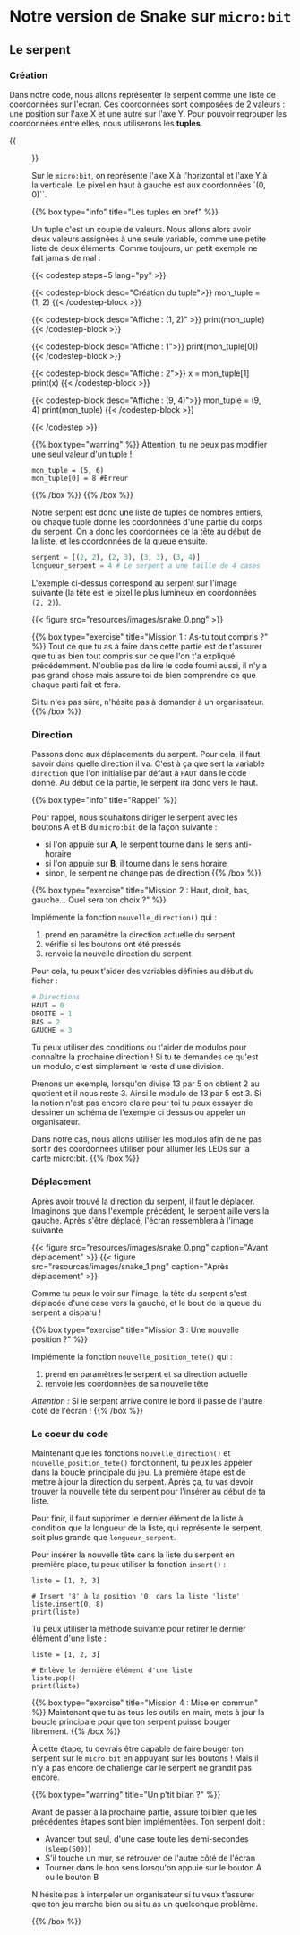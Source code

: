 # Notre version de Snake sur `micro:bit`

## Le serpent

### Création

Dans notre code, nous allons représenter le serpent comme une liste de coordonnées sur l'écran. Ces coordonnées sont composées de 2 valeurs : une position sur l'axe X et une autre sur l'axe Y. Pour pouvoir regrouper les coordonnées entre elles, nous utiliserons les **tuples**.

{{<figure src="resources/images/microbit_axes.png" width=500 caption="Le pixel aux coordonnées (2, 4) est allumé">}}

Sur le `micro:bit`, on représente l'axe X à l'horizontal et l'axe Y à la verticale. Le pixel en haut à gauche est aux coordonnées `(0, 0)``.

{{% box type="info" title="Les tuples en bref" %}}

Un tuple c'est un couple de valeurs. Nous allons alors avoir deux valeurs assignées à une seule variable, comme une petite liste de deux éléments.
Comme toujours, un petit exemple ne fait jamais de mal :


{{< codestep steps=5 lang="py" >}}

{{< codestep-block desc="Création du tuple">}}
mon_tuple = (1, 2)
{{< /codestep-block >}}

{{< codestep-block desc="Affiche : (1, 2)" >}}
print(mon_tuple)
{{< /codestep-block >}}

{{< codestep-block desc="Affiche : 1">}}
print(mon_tuple[0])
{{< /codestep-block >}}

{{< codestep-block desc="Affiche : 2">}}
x = mon_tuple[1]
print(x)
{{< /codestep-block >}}

{{< codestep-block desc="Affiche : (9, 4)">}}
mon_tuple = (9, 4)
print(mon_tuple)
{{< /codestep-block >}}

{{< /codestep >}}


{{% box type="warning" %}}
Attention, tu ne peux pas modifier une seul valeur d'un tuple !
```codepython
mon_tuple = (5, 6)
mon_tuple[0] = 8 #Erreur
```
{{% /box %}}
{{% /box %}}


Notre serpent est donc une liste de tuples de nombres entiers, où chaque tuple donne les coordonnées d'une partie du corps du serpent. On a donc les coordonnées de la tête au début de la liste, et les coordonnées de la queue ensuite.

```python
serpent = [(2, 2), (2, 3), (3, 3), (3, 4)]
longueur_serpent = 4 # Le serpent a une taille de 4 cases
```

L'exemple ci-dessus correspond au serpent sur l'image suivante (la tête est le pixel le plus lumineux en coordonnées `(2, 2)`).

{{< figure src="resources/images/snake_0.png" >}}

{{% box type="exercise" title="Mission 1 : As-tu tout compris ?" %}}
Tout ce que tu as à faire dans cette partie est de t'assurer que tu as bien tout compris sur ce que l'on t'a expliqué précédemment. N'oublie pas de lire le code fourni aussi, il n'y a pas grand chose mais assure toi de bien comprendre ce que chaque parti fait et fera.

Si tu n'es pas sûre, n'hésite pas à demander à un organisateur.
{{% /box %}}

### Direction

Passons donc aux déplacements du serpent. Pour cela, il faut savoir dans quelle direction il va. C'est à ça que sert la variable `direction` que l'on initialise par défaut à `HAUT` dans le code donné. Au début de la partie, le serpent ira donc vers le haut.

{{% box type="info" title="Rappel" %}}

Pour rappel, nous souhaitons diriger le serpent avec les boutons A et B du `micro:bit` de la façon suivante :



- si l'on appuie sur **A**, le serpent tourne dans le sens anti-horaire
- si l'on appuie sur **B**, il tourne dans le sens horaire
- sinon, le serpent ne change pas de direction
{{% /box %}}

{{% box type="exercise" title="Mission 2 : Haut, droit, bas, gauche... Quel sera ton choix ?" %}}

Implémente la fonction `nouvelle_direction()` qui :
1. prend en paramètre la direction actuelle du serpent
2. vérifie si les boutons ont été pressés 
3. renvoie la nouvelle direction du serpent

Pour cela, tu peux t'aider des variables définies au début du ficher :

```python
# Directions
HAUT = 0
DROITE = 1
BAS = 2
GAUCHE = 3
```

Tu peux utiliser des conditions ou t'aider de modulos pour connaître la prochaine direction !
Si tu te demandes ce qu'est un modulo, c'est simplement le reste d'une division. 

Prenons un exemple, lorsqu'on divise 13 par 5 on obtient 2 au quotient et il nous reste 3. Ainsi le modulo de 13 par 5 est 3. Si la notion n'est pas encore claire pour toi tu peux essayer de dessiner un schéma de l'exemple ci dessus ou appeler un organisateur. 

Dans notre cas, nous allons utiliser les modulos afin de ne pas sortir des coordonnées utiliser pour allumer les LEDs sur la carte micro:bit.
{{% /box %}}

### Déplacement
Après avoir trouvé la direction du serpent, il faut le déplacer. Imaginons que dans l'exemple précédent, le serpent aille vers la gauche. Après s'être déplacé, l'écran ressemblera à l'image suivante.

{{< figure src="resources/images/snake_0.png" caption="Avant déplacement" >}}
{{< figure src="resources/images/snake_1.png" caption="Après déplacement" >}}

Comme tu peux le voir sur l'image, la tête du serpent s'est déplacée d'une case vers la gauche, et le bout de la queue du serpent a disparu !

{{% box type="exercise" title="Mission 3 : Une nouvelle position ?" %}}

Implémente la fonction `nouvelle_position_tete()` qui :
1. prend en paramètres le serpent et sa direction actuelle
2. renvoie les coordonnées de sa nouvelle tête

_Attention :_ Si le serpent arrive contre le bord il passe de l'autre côté de l'écran !
{{% /box %}}

### Le coeur du code

Maintenant que les fonctions `nouvelle_direction()` et `nouvelle_position_tete()` fonctionnent, tu peux les appeler dans la boucle principale du jeu. La première étape est de mettre à jour la direction du serpent. Après ça, tu vas devoir trouver la nouvelle tête du serpent pour l'insérer au début de ta liste.

Pour finir, il faut supprimer le dernier élément de la liste à condition que la longueur de la liste, qui représente le serpent, soit plus grande que `longueur_serpent`.

Pour insérer la nouvelle tête dans la liste du serpent en première place, tu peux utiliser la fonction `insert()` :

```codepython
liste = [1, 2, 3]

# Insert '8' à la position '0' dans la liste 'liste'
liste.insert(0, 8)
print(liste)
```

Tu peux utiliser la méthode suivante pour retirer le dernier élément d'une liste :

```codepython
liste = [1, 2, 3]

# Enlève le dernière élément d'une liste
liste.pop()
print(liste)
```

{{% box type="exercise" title="Mission 4 : Mise en commun" %}}
Maintenant que tu as tous les outils en main, mets à jour la boucle principale pour que ton serpent puisse bouger librement.
{{% /box %}}

À cette étape, tu devrais être capable de faire bouger ton serpent sur le `micro:bit` en appuyant sur les boutons ! Mais il n'y a pas encore de challenge car le serpent ne grandit pas encore.

{{% box type="warning" title="Un p'tit bilan ?" %}}

Avant de passer à la prochaine partie, assure toi bien que les précédentes étapes sont bien implémentées. Ton serpent doit :

- Avancer tout seul, d'une case toute les demi-secondes (`sleep(500)`)
- S'il touche un mur, se retrouver de l'autre côté de l'écran
- Tourner dans le bon sens lorsqu'on appuie sur le bouton A ou le bouton B

N'hésite pas à interpeler un organisateur si tu veux t'assurer que ton jeu marche bien ou si tu as un quelconque problème.

{{% /box %}}
